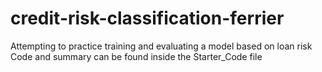 # credit-risk-classification-ferrier
Attempting to practice training and evaluating a model based on loan risk
Code and summary can be found inside the Starter_Code file
